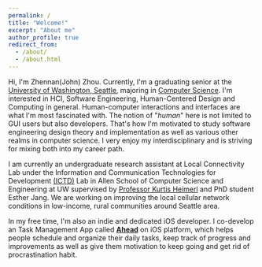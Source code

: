 ```yaml
---
permalink: /
title: "Welcome!"
excerpt: "About me"
author_profile: true
redirect_from:
  - /about/
  - /about.html
---
```


Hi, I'm Zhennan(John) Zhou. Currently, I'm a graduating senior at the [University of Washington, Seattle](https://www.uw.edu), majoring in [Computer Science](https://www.cs.washington.edu/). I'm interested in HCI, Software Engineering, Human-Centered Design and Computing in general. Human-computer interactions and interfaces are what I'm most fascinated with. The notion of "*human*" here is not limited to GUI users but also developers. That's how I'm motivated to study software engineering design theory and implementation as well as various other realms in computer science. I very enjoy my interdisciplinary and is striving for mixing both into my career path.

I am currently an undergraduate research assistant at Local Connectivity Lab under the Information and Communication Technologies for Development [(ICTD)](https://ictd.cs.washington.edu) Lab in Allen School of Computer Science and Engineering at UW supervised by [Professor Kurtis Heimerl](https://kurti.sh/) and PhD student Esther Jang. We are working on improving the local cellular network conditions in low-income, rural communities around Seattle area.  

In my free time, I'm also an indie and dedicated iOS developer. I co-develop an Task Management App called [**Ahead**](https://johnnzhou.github.io/projects/ahead) on iOS platform, which helps people schedule and organize their daily tasks, keep track of progress and improvements as well as give them motivation to keep going and get rid of procrastination habit.
